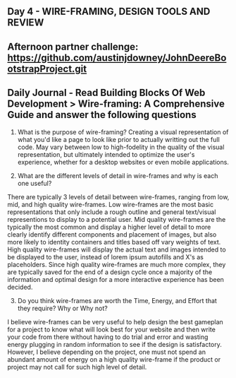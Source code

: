 ## Day 4 - WIRE-FRAMING, DESIGN TOOLS AND REVIEW

## Afternoon partner challenge: https://github.com/austinjdowney/JohnDeereBootstrapProject.git

## Daily Journal - Read Building Blocks Of Web Development > Wire-framing: A Comprehensive Guide and answer the following questions

1. What is the purpose of wire-framing?
Creating a visual representation of what you'd like a page to look like prior to actually writting out the full code. May vary between low to high-fodelity in the quality of the visual representation, but ultimately intended to optimize the user's experience, whether for a desktop websites or even mobile applications.

2. What are the different levels of detail in wire-frames and why is each one useful?

There are typically 3 levels of detail between wire-frames, ranging from low, mid, and high quality wire-frames. Low wire-frames are the most basic representations that only include a rough outline and general text/visual representions to display to a potential user. Mid quality wire-frames are the typically the most common and display a higher level of detail to more clearly identify different components and placement of images, but also more likely to identity containers and titles based off vary weights of text. High quality wire-frames will display the actual text and images intended to be displayed to the user, instead of lorem ipsum autofills and X's as placeholders. Since high quality wire-frames are much more complex, they are typically saved for the end of a design cycle once a majority of the information and optimal design for a more interactive experience has been decided.

3. Do you think wire-frames are worth the Time, Energy, and Effort that they require? Why or Why not?

I believe wire-frames can be very useful to help design the best gameplan for a project to know what will look best for your website and then write your code from there without having to do trial and error and wasting energy plugging in random information to see if the design is satisfactory. However, I believe depending on the project, one must not spend an abundant amount of energy on a high quality wire-frame if the product or project may not call for such high level of detail.